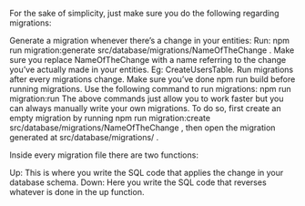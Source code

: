 For the sake of simplicity, just make sure you do the following regarding migrations:

Generate a migration whenever there’s a change in your entities: Run: npm run migration:generate src/database/migrations/NameOfTheChange . Make sure you replace NameOfTheChange with a name referring to the change you’ve actually made in your entities. Eg: CreateUsersTable.
Run migrations after every migrations change. Make sure you’ve done npm run build before running migrations. Use the following command to run migrations: npm run migration:run
The above commands just allow you to work faster but you can always manually write your own migrations. To do so, first create an empty migration by running npm run migration:create src/database/migrations/NameOfTheChange , then open the migration generated at src/database/migrations/ .

Inside every migration file there are two functions:

Up: This is where you write the SQL code that applies the change in your database schema.
Down: Here you write the SQL code that reverses whatever is done in the up function.
